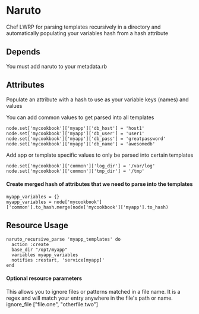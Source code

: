 # Naruto
Chef LWRP for parsing templates recursively in a directory and automatically populating your variables hash from a hash attribute

## Depends
You must add naruto to your metadata.rb

## Attributes
Populate an attribute with a hash to use as your variable keys (names) and values

You can add common values to get parsed into all templates

    node.set['mycookbook']['myapp']['db_host'] = 'host1'
    node.set['mycookbook']['myapp']['db_user'] = 'user1'
    node.set['mycookbook']['myapp']['db_pass'] = 'greatpassword'
    node.set['mycookbook']['myapp']['db_name'] = 'awesomedb'

Add app or template specific values to only be parsed into certain templates

    node.set['mycookbook']['common']['log_dir'] = '/var/log'
    node.set['mycookbook']['common']['tmp_dir'] = '/tmp'    

#### Create merged hash of attributes that we need to parse into the templates
    myapp_variables = {}
    myapp_variables = node['mycookbook']['common'].to_hash.merge(node['mycookbook']['myapp'].to_hash)

## Resource Usage
    naruto_recursive_parse 'myapp_templates' do
      action :create
      base_dir "/opt/myapp"
      variables myapp_variables
      notifies :restart, 'service[myapp]'
    end

#### Optional resource parameters
This allows you to ignore files or patterns matched in a file name. It is a regex and will match your
entry anywhere in the file's path or name.
    ignore_file ["file.one", "otherfile.two"]
